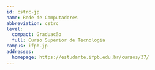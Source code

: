 ```yaml
---
id: cstrc-jp
name: Rede de Computadores
abbreviation: cstrc
level:
  compact: Graduação
  full: Curso Superior de Tecnologia
campus: ifpb-jp
addresses:
  homepage: https://estudante.ifpb.edu.br/cursos/37/
---
```

